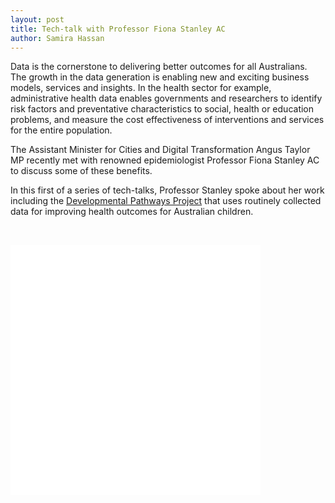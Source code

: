 ```yaml
---
layout: post
title: Tech-talk with Professor Fiona Stanley AC
author: Samira Hassan
---
```


<p>Data is the cornerstone to delivering better outcomes for all Australians. The growth in the data generation is enabling new and exciting business models, services and insights. In the health sector for example, administrative health data enables governments and researchers to identify risk factors and preventative characteristics to social, health or education problems, and measure the cost effectiveness of interventions and services for the entire population.</p>
<p>The Assistant Minister for Cities and Digital Transformation Angus Taylor MP recently met with renowned epidemiologist Professor Fiona Stanley AC to discuss some of these benefits.</p>
<p>In this first of a series of tech-talks, Professor Stanley spoke about her work including the <a href="https://www.telethonkids.org.au/our-research/brain-and-behaviour/development-and-education/linked-analytics-and-social-policy/developmental-pathways-project/">Developmental Pathways Project</a> that uses routinely collected data for improving health outcomes for Australian children.</p>
<p>&nbsp;</p>
<p>
</p><div class="video-filter">
<iframe src="//www.youtube.com/embed/BGyfoRoren0?modestbranding=0&amp;html5=1&amp;rel=1&amp;autoplay=1&amp;wmode=opaque&amp;loop=0&amp;controls=1&amp;autohide=0&amp;showinfo=0&amp;theme=dark&amp;color=red&amp;enablejsapi=0" width="400" height="400" class="video-filter video-youtube video-center vf-bgyfororen0" frameborder="0" allowfullscreen="true"></iframe></div>
</p>
